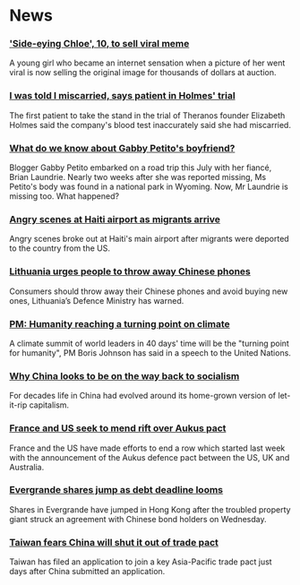 # News
### ['Side-eying Chloe', 10, to sell viral meme](https://www.bbc.com/news/world-us-canada-58659667)
A young girl who became an internet sensation when a picture of her went viral is now selling the original image for thousands of dollars at auction.
### [I was told I miscarried, says patient in Holmes' trial](https://www.bbc.com/news/world-us-canada-58656524)
The first patient to take the stand in the trial of Theranos founder Elizabeth Holmes said the company's blood test inaccurately said she had miscarried. 
### [What do we know about Gabby Petito's boyfriend?](https://www.bbc.com/news/world-us-canada-58629192)
Blogger Gabby Petito embarked on a road trip this July with her fiancé, Brian Laundrie. Nearly two weeks after she was reported missing, Ms Petito's body was found in a national park in Wyoming. Now, Mr Laundrie is missing too. What happened? 
### [Angry scenes at Haiti airport as migrants arrive](https://www.bbc.com/news/world-latin-america-58650753)
Angry scenes broke out at Haiti's main airport after migrants were deported to the country from the US. 
### [Lithuania urges people to throw away Chinese phones](https://www.bbc.com/news/technology-58652249)
Consumers should throw away their Chinese phones and avoid buying new ones, Lithuania’s Defence Ministry has warned.
### [PM: Humanity reaching a turning point on climate](https://www.bbc.com/news/uk-58657887)
A climate summit of world leaders in 40 days' time will be the "turning point for humanity", PM Boris Johnson has said in a speech to the United Nations.
### [Why China looks to be on the way back to socialism](https://www.bbc.com/news/business-58579831)
For decades life in China had evolved around its home-grown version of let-it-rip capitalism.
### [France and US seek to mend rift over Aukus pact](https://www.bbc.com/news/world-europe-58659627)
France and the US have made efforts to end a row which started last week with the announcement of the Aukus defence pact between the US, UK and Australia.
### [Evergrande shares jump as debt deadline looms](https://www.bbc.com/news/business-58660578)
Shares in Evergrande have jumped in Hong Kong after the troubled property giant struck an agreement with Chinese bond holders on Wednesday.
### [Taiwan fears China will shut it out of trade pact](https://www.bbc.com/news/world-asia-58660843)
Taiwan has filed an application to join a key Asia-Pacific trade pact just days after China submitted an application.
